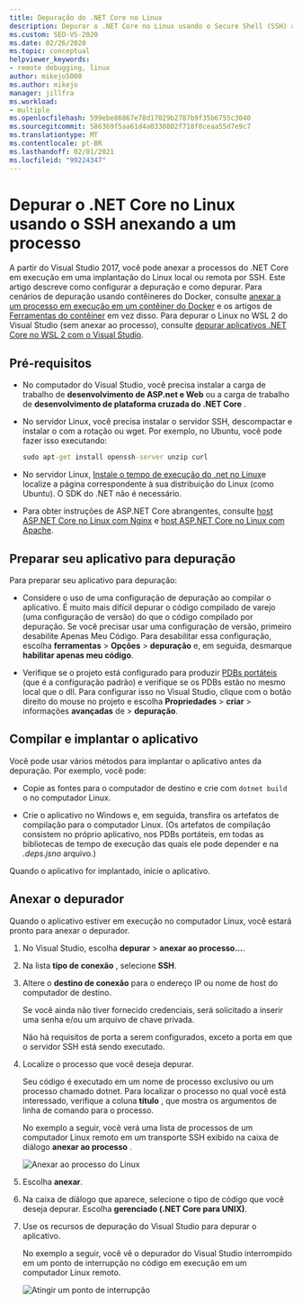```yaml
---
title: Depuração do .NET Core no Linux
description: Depurar o .NET Core no Linux usando o Secure Shell (SSH) anexando a um processo. Prepare seu aplicativo para depuração. Crie e implante o aplicativo. Anexe o depurador.
ms.custom: SEO-VS-2020
ms.date: 02/26/2020
ms.topic: conceptual
helpviewer_keywords:
- remote debugging, linux
author: mikejo5000
ms.author: mikejo
manager: jillfra
ms.workload:
- multiple
ms.openlocfilehash: 599ebe86867e78d17029b2787b9f35b6755c3040
ms.sourcegitcommit: 586369f5aa61d4a0330802f718f0ceaa55d7e9c7
ms.translationtype: MT
ms.contentlocale: pt-BR
ms.lasthandoff: 02/01/2021
ms.locfileid: "99224347"
---
```

# <a name="debug-net-core-on-linux-using-ssh-by-attaching-to-a-process"></a>Depurar o .NET Core no Linux usando o SSH anexando a um processo

A partir do Visual Studio 2017, você pode anexar a processos do .NET Core em execução em uma implantação do Linux local ou remota por SSH. Este artigo descreve como configurar a depuração e como depurar. Para cenários de depuração usando contêineres do Docker, consulte [anexar a um processo em execução em um contêiner do Docker](../debugger/attach-to-process-running-in-docker-container.md) e os artigos de [Ferramentas do contêiner](../containers/edit-and-refresh.md) em vez disso. Para depurar o Linux no WSL 2 do Visual Studio (sem anexar ao processo), consulte [depurar aplicativos .NET Core no WSL 2 com o Visual Studio](../debugger/debug-dotnet-core-in-wsl-2.md).

## <a name="prerequisites"></a>Pré-requisitos

- No computador do Visual Studio, você precisa instalar a carga de trabalho de **desenvolvimento de ASP.net e Web** ou a carga de trabalho de **desenvolvimento de plataforma cruzada do .NET Core** .

- No servidor Linux, você precisa instalar o servidor SSH, descompactar e instalar o com a rotação ou wget. Por exemplo, no Ubuntu, você pode fazer isso executando:

  ``` cmd
  sudo apt-get install openssh-server unzip curl
  ```

- No servidor Linux, [Instale o tempo de execução do .net no Linux](/dotnet/core/install/linux)e localize a página correspondente à sua distribuição do Linux (como Ubuntu). O SDK do .NET não é necessário.

- Para obter instruções de ASP.NET Core abrangentes, consulte [host ASP.NET Core no Linux com Nginx](/aspnet/core/host-and-deploy/linux-nginx) e [host ASP.NET Core no Linux com Apache](/aspnet/core/host-and-deploy/linux-apache).

## <a name="prepare-your-application-for-debugging"></a>Preparar seu aplicativo para depuração

Para preparar seu aplicativo para depuração:

- Considere o uso de uma configuração de depuração ao compilar o aplicativo. É muito mais difícil depurar o código compilado de varejo (uma configuração de versão) do que o código compilado por depuração. Se você precisar usar uma configuração de versão, primeiro desabilite Apenas Meu Código. Para desabilitar essa configuração, escolha **ferramentas**  >  **Opções**  >  **depuração** e, em seguida, desmarque **habilitar apenas meu código**.

- Verifique se o projeto está configurado para produzir [PDBs portáteis](https://github.com/OmniSharp/omnisharp-vscode/wiki/Portable-PDBs) (que é a configuração padrão) e verifique se os PDBs estão no mesmo local que o dll. Para configurar isso no Visual Studio, clique com o botão direito do mouse no projeto e escolha **Propriedades**  >  **criar**  >  informações **avançadas** de  >  **depuração**.

## <a name="build-and-deploy-the-application"></a>Compilar e implantar o aplicativo

Você pode usar vários métodos para implantar o aplicativo antes da depuração. Por exemplo, você pode:

- Copie as fontes para o computador de destino e crie com ```dotnet build``` o no computador Linux.

- Crie o aplicativo no Windows e, em seguida, transfira os artefatos de compilação para o computador Linux. (Os artefatos de compilação consistem no próprio aplicativo, nos PDBs portáteis, em todas as bibliotecas de tempo de execução das quais ele pode depender e na *.deps.jsno* arquivo.)

Quando o aplicativo for implantado, inicie o aplicativo.

## <a name="attach-the-debugger"></a>Anexar o depurador

Quando o aplicativo estiver em execução no computador Linux, você estará pronto para anexar o depurador.

1. No Visual Studio, escolha **depurar**  >  **anexar ao processo...**.

1. Na lista **tipo de conexão** , selecione **SSH**.

1. Altere o **destino de conexão** para o endereço IP ou nome de host do computador de destino.

   Se você ainda não tiver fornecido credenciais, será solicitado a inserir uma senha e/ou um arquivo de chave privada.

   Não há requisitos de porta a serem configurados, exceto a porta em que o servidor SSH está sendo executado.

1. Localize o processo que você deseja depurar.

   Seu código é executado em um nome de processo exclusivo ou um processo chamado dotnet. Para localizar o processo no qual você está interessado, verifique a coluna **título** , que mostra os argumentos de linha de comando para o processo.

   No exemplo a seguir, você verá uma lista de processos de um computador Linux remoto em um transporte SSH exibido na caixa de diálogo **anexar ao processo** .

   ![Anexar ao processo do Linux](media/remote-debug-linux-over-ssh-attach.png)

1. Escolha **anexar**.

1. Na caixa de diálogo que aparece, selecione o tipo de código que você deseja depurar. Escolha **gerenciado (.NET Core para UNIX)**.

1. Use os recursos de depuração do Visual Studio para depurar o aplicativo.

   No exemplo a seguir, você vê o depurador do Visual Studio interrompido em um ponto de interrupção no código em execução em um computador Linux remoto.

   ![Atingir um ponto de interrupção](media/remote-debug-linux-over-ssh-hit-breakpoint.png)